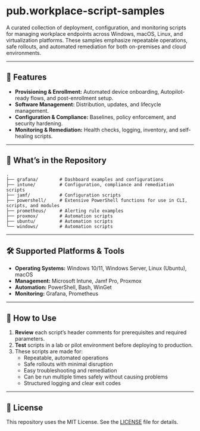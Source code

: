 # pub.workplace-script-samples

A curated collection of deployment, configuration, and monitoring scripts for managing workplace endpoints across Windows, macOS, Linux, and virtualization platforms. These samples emphasize repeatable operations, safe rollouts, and automated remediation for both on-premises and cloud environments.

---

## 🚀 Features

- **Provisioning & Enrollment:** Automated device onboarding, Autopilot-ready flows, and post-enrollment setup.
- **Software Management:** Distribution, updates, and lifecycle management.
- **Configuration & Compliance:** Baselines, policy enforcement, and security hardening.
- **Monitoring & Remediation:** Health checks, logging, inventory, and self-healing scripts.

---

## 📁 What’s in the Repository

```
.
├── grafana/        # Dashboard examples and configurations
├── intune/         # Configuration, compliance and remediation scripts
├── jamf/           # Configuration scripts
├── powershell/     # Extensive PowerShell functions for use in CLI, scripts, and modules
├── prometheus/     # Alerting rule examples
├── proxmox/        # Automation scripts
├── ubuntu/         # Automation scripts
└── windows/        # Automation scripts
```

---

## 🛠️ Supported Platforms & Tools

- **Operating Systems:** Windows 10/11, Windows Server, Linux (Ubuntu), macOS
- **Management:** Microsoft Intune, Jamf Pro, Proxmox
- **Automation:** PowerShell, Bash, WinGet
- **Monitoring:** Grafana, Prometheus

---

## 📝 How to Use
1. **Review** each script’s header comments for prerequisites and required parameters.
2. **Test** scripts in a lab or pilot environment before deploying to production.
3. These scripts are made for:
    - Repeatable, automated operations
    - Safe rollouts with minimal disruption
    - Easy troubleshooting and remediation
    - Can be run multiple times safely without causing problems
    - Structured logging and clear exit codes

---

## 📄 License

This repository uses the MIT License. See the [LICENSE](LICENSE) file for details.
